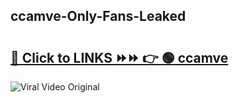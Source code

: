 
 ## ccamve-Only-Fans-Leaked

# <h2><a href="https://clipsfans.com/ccamve&ref=git">🔗 Click to LINKS ⏩⏩ 👉 🟢 ccamve </a></h2>

<a href="https://clipsfans.com/ccamve&ref=git" rel="nofollow" data-target="animated-image.originalLink"><img src="https://i.ibb.co.com/xMMVF88/686577567.gif" alt="Viral Video Original" style="max-width: 100%; display: inline-block;" data-target="animated-image.originalImage"></a>
